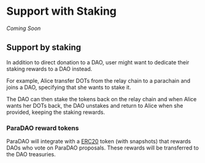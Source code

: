 # Support with Staking

_Coming Soon_

## Support by staking

In addition to direct donation to a DAO,
user might want to dedicate their staking rewards to a DAO instead.

For example, Alice transfer DOTs from the relay chain to a parachain and joins a DAO,
specifying that she wants to stake it.

The DAO can then stake the tokens back on the relay chain and when Alice wants her DOTs back,
the DAO unstakes and return to Alice when she provided, keeping the staking rewards.

### ParaDAO reward tokens

ParaDAO will integrate with a [ERC20] token (with snapshots) that rewards DAOs who vote on ParaDAO proposals.
These rewards will be transferred to the DAO treasuries.

[erc20]: https://github.com/paritytech/ink/tree/master/examples/erc20
